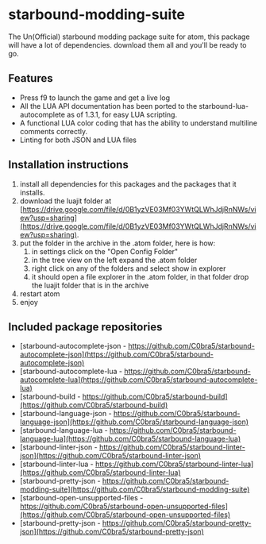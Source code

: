 # starbound-modding-suite  
The Un(Official) starbound modding package suite for atom, this package will have a lot of dependencies. download them all and you'll be ready to go.

## Features
* Press f9 to launch the game and get a live log
* All the LUA API documentation has been ported to the starbound-lua-autocomplete as of 1.3.1, for easy LUA scripting.
* A functional LUA color coding that has the ability to understand multiline comments correctly.
* Linting for both JSON and LUA files


## Installation instructions
1. install all dependencies for this packages and the packages that it installs.
2. download the luajit folder at [https://drive.google.com/file/d/0B1yzVE03Mf03YWtQLWhJdjRnNWs/view?usp=sharing](https://drive.google.com/file/d/0B1yzVE03Mf03YWtQLWhJdjRnNWs/view?usp=sharing).
3. put the folder in the archive in the .atom folder, here is how:
	1. in settings click on the "Open Config Folder"
	2. in the tree view on the left expand the .atom folder
	3. right click on any of the folders and select show in explorer
	4. it should open a file explorer in the .atom folder, in that folder drop the luajit folder that is in the archive
4. restart atom
5. enjoy

## Included package repositories
* [starbound-autocomplete-json - https://github.com/C0bra5/starbound-autocomplete-json](https://github.com/C0bra5/starbound-autocomplete-json)
* [starbound-autocomplete-lua - https://github.com/C0bra5/starbound-autocomplete-lua](https://github.com/C0bra5/starbound-autocomplete-lua)
* [starbound-build - https://github.com/C0bra5/starbound-build](https://github.com/C0bra5/starbound-build)
* [starbound-language-json - https://github.com/C0bra5/starbound-language-json](https://github.com/C0bra5/starbound-language-json)
* [starbound-language-lua - https://github.com/C0bra5/starbound-language-lua](https://github.com/C0bra5/starbound-language-lua)
* [starbound-linter-json - https://github.com/C0bra5/starbound-linter-json](https://github.com/C0bra5/starbound-linter-json)
* [starbound-linter-lua - https://github.com/C0bra5/starbound-linter-lua](https://github.com/C0bra5/starbound-linter-lua)
* [starbound-pretty-json - https://github.com/C0bra5/starbound-modding-suite](https://github.com/C0bra5/starbound-modding-suite)
* [starbound-open-unsupported-files - https://github.com/C0bra5/starbound-open-unsupported-files](https://github.com/C0bra5/starbound-open-unsupported-files)
* [starbound-pretty-json - https://github.com/C0bra5/starbound-pretty-json](https://github.com/C0bra5/starbound-pretty-json)
